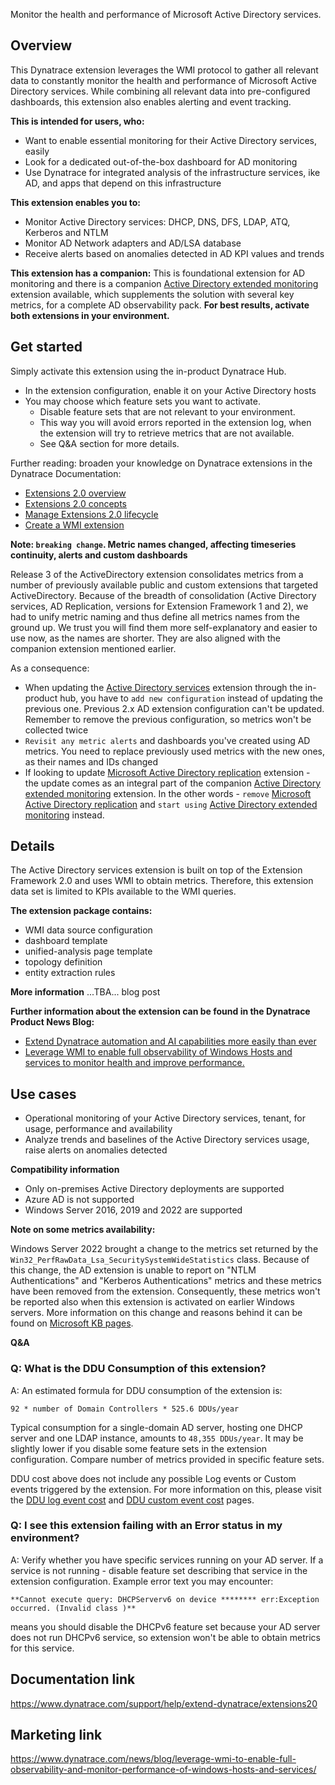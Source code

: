 Monitor the health and performance of Microsoft Active Directory services.

## Overview
This Dynatrace extension leverages the WMI protocol to gather all relevant data to constantly monitor the health and performance of Microsoft Active Directory services. While combining all relevant data into pre-configured dashboards, this extension also enables alerting and event tracking.

**This is intended for users, who:**
- Want to enable essential monitoring for their Active Directory services, easily
- Look for a dedicated out-of-the-box dashboard for AD monitoring
- Use Dynatrace for integrated analysis of the infrastructure services, ike AD, and apps that depend on this infrastructure

**This extension enables you to:**
- Monitor Active Directory services: DHCP, DNS, DFS, LDAP, ATQ, Kerberos and NTLM
- Monitor AD Network adapters and AD/LSA database
- Receive alerts based on anomalies detected in AD KPI values and trends 

**This extension has a companion:**
This is foundational extension for AD monitoring and there is a companion [Active Directory extended monitoring](https://www.dynatrace.com/hub/detail/active-directory-extended-monitoring/) extension available, which supplements the solution with several key metrics, for a complete AD observability pack. **For best results, activate both extensions in your environment.**



## Get started
Simply activate this extension using the in-product Dynatrace Hub. 
- In the extension configuration, enable it on your Active Directory hosts
- You may choose which feature sets you want to activate.
  - Disable feature sets that are not relevant to your environment.
  - This way you will avoid errors reported in the extension log, when the extension will try to retrieve metrics that are not available.
  - See Q&A section for more details.

Further reading: broaden your knowledge on Dynatrace extensions in the Dynatrace Documentation:
- [Extensions 2.0 overview](https://www.dynatrace.com/support/help/extend-dynatrace/extensions20)
- [Extensions 2.0 concepts](https://www.dynatrace.com/support/help/extend-dynatrace/extensions20/extensions-concepts)
- [Manage Extensions 2.0 lifecycle](https://www.dynatrace.com/support/help/extend-dynatrace/extensions20/extension-lifecycle)
- [Create a WMI extension](https://www.dynatrace.com/support/help/extend-dynatrace/extensions20/data-sources/wmi-extensions)

**Note: `breaking change`. Metric names changed, affecting timeseries continuity, alerts and custom dashboards**

Release 3 of the ActiveDirectory extension consolidates metrics from a number of previously available public and custom extensions that targeted ActiveDirectory. Because of the breadth of consolidation (Active Directory services, AD Replication, versions for Extension Framework 1 and 2), we had to unify metric naming and thus define all metrics names from the ground up. We trust you will find them more self-explanatory and easier to use now, as the names are shorter. They are also aligned with the companion extension mentioned earlier.

As a consequence:
- When updating the [Active Directory services](https://www.dynatrace.com/hub/detail/active-directory-services/?query=actie+directory&filter=all) extension through the in-product hub, you have to `add new configuration` instead of updating the previous one. Previous 2.x AD extension configuration can't be updated. Remember to remove the previous configuration, so metrics won't be collected twice
- `Revisit any metric alerts` and dashboards you've created using AD metrics. You need to replace previously used metrics with the new ones, as their names and IDs changed
- If looking to update [Microsoft Active Directory replication](https://www.dynatrace.com/hub/detail/microsoft-active-directory-replication/?query=actie+directory&filter=all#overview) extension - the update comes as an integral part of the companion [Active Directory extended monitoring](https://www.dynatrace.com/hub/detail/active-directory-extended-monitoring/) extension. In the other words - `remove` [Microsoft Active Directory replication](https://www.dynatrace.com/hub/detail/microsoft-active-directory-replication/?query=actie+directory&filter=all#overview) and `start using` [Active Directory extended monitoring](https://www.dynatrace.com/hub/detail/active-directory-extended-monitoring/) instead.

## Details
The Active Directory services extension is built on top of the Extension Framework 2.0 and uses WMI to obtain metrics. Therefore, this extension data set is limited to KPIs available to the WMI queries.

**The extension package contains:**
- WMI data source configuration
- dashboard template
- unified-analysis page template
- topology definition 
- entity extraction rules

**More information**
...TBA... blog post

**Further information about the extension can be found in the Dynatrace Product News Blog:**
- [Extend Dynatrace automation and AI capabilities more easily than ever](https://www.dynatrace.com/news/blog/extend-dynatrace-automation-and-ai-capabilities-more-easily-than-ever/)
- [Leverage WMI to enable full observability of Windows Hosts and services to monitor health and improve performance.](https://www.dynatrace.com/news/blog/leverage-wmi-to-enable-full-observability-and-monitor-performance-of-windows-hosts-and-services/)



## Use cases
- Operational monitoring of your Active Directory services, tenant, for usage, performance and availability 
- Analyze trends and baselines of the Active Directory services usage, raise alerts on anomalies detected



**Compatibility information**  
- Only on-premises Active Directory deployments are supported
- Azure AD is not supported
- Windows Server 2016, 2019 and 2022 are supported

**Note on some metrics availability:** 

Windows Server 2022 brought a change to the metrics set returned by the `Win32_PerfRawData_Lsa_SecuritySystemWideStatistics` class. Because of this change, the AD extension is unable to report on "NTLM Authentications" and "Kerberos Authentications" metrics and these metrics have been removed from the extension. Consequently, these metrics won't be reported also when this extension is activated on earlier Windows servers. More information on this change and reasons behind it can be found on [Microsoft KB pages](https://support.microsoft.com/en-us/topic/kb5004442-manage-changes-for-windows-dcom-server-security-feature-bypass-cve-2021-26414-f1400b52-c141-43d2-941e-37ed901c769c). 



**Q&A**

### Q: What is the DDU Consumption of this extension?

A: An estimated formula for DDU consumption of the extension is:

```
92 * number of Domain Controllers * 525.6 DDUs/year
```

Typical consumption for a single-domain AD server, hosting one DHCP server and one LDAP instance, amounts to `48,355 DDUs/year`. It may be slightly lower if you disable some feature sets in the extension configuration. Compare number of metrics provided in specific feature sets.

DDU cost above does not include any possible Log events or Custom events triggered by the extension. For more information on this, please visit the [DDU log event cost](https://www.dynatrace.com/support/help/manage/subscriptions-and-licensing/monitoring-consumption-classic/davis-data-units/log-monitoring-consumption) and [DDU custom event cost](https://www.dynatrace.com/support/help/manage/subscriptions-and-licensing/monitoring-consumption-classic/davis-data-units/ddu-events) pages.

### Q: I see this extension failing with an Error status in my environment?

A: Verify whether you have specific services running on your AD server. If a service is not running - disable feature set describing that service in the extension configuration. Example error text you may encounter: 
```
**Cannot execute query: DHCPServerv6 on device ******** err:Exception occurred. (Invalid class )**
```
means you should disable the DHCPv6 feature set because your AD server does not run DHCPv6 service, so extension won't be able to obtain metrics for this service.


## Documentation link
https://www.dynatrace.com/support/help/extend-dynatrace/extensions20

## Marketing link
https://www.dynatrace.com/news/blog/leverage-wmi-to-enable-full-observability-and-monitor-performance-of-windows-hosts-and-services/
